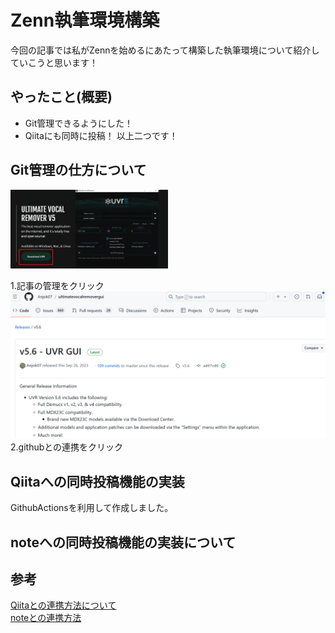 # Zenn執筆環境構築
今回の記事では私がZennを始めるにあたって構築した執筆環境について紹介していこうと思います！
## やったこと(概要)
- Git管理できるようにした！
- Qiitaにも同時に投稿！
以上二つです！
## Git管理の仕方について

<img src="image.png" width = 50% >

1.記事の管理をクリック
![alt text](image-1.png)
2.githubとの連携をクリック

## Qiitaへの同時投稿機能の実装
GithubActionsを利用して作成しました。

## noteへの同時投稿機能の実装について

## 参考
[Qiitaとの連携方法について](https://zenn.dev/noraworld/articles/github-to-qiita-by-github-actions)  
[noteとの連携方法](https://note.com/naokun_gadget/n/naf129cb5f34b)
